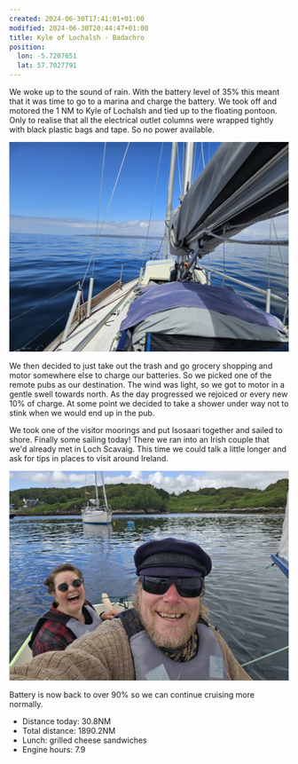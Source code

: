 ```yaml
---
created: 2024-06-30T17:41:01+01:00
modified: 2024-06-30T20:44:47+01:00
title: Kyle of Lochalsh - Badachro
position:
  lon: -5.7207651
  lat: 57.7027791
---
```


We woke up to the sound of rain. With the battery level of 35% this meant that it was time to go to a marina and charge the battery. We took off and motored the 1 NM to Kyle of Lochalsh and tied up to the floating pontoon. Only to realise that all the electrical outlet columns were wrapped tightly with black plastic bags and tape. So no power available. 

![Image](../2024/96ae23484bac2b3636a3423b5189fdf5.jpg) 

We then decided to just take out the trash and go grocery shopping and motor somewhere else to charge our batteries. So we picked one of the remote pubs as our destination.  The wind was light, so we got to motor in a gentle swell towards north. As the day progressed we rejoiced or every new 10% of charge. At some point we decided to take a shower under way not to stink when we would end up in the pub.

We took one of the visitor moorings and put Isosaari together and sailed to shore. Finally some sailing today!
There we ran into an Irish couple that we'd already met in Loch Scavaig. This time we could talk a little longer and ask for tips in places to visit around Ireland. 

![Image](../2024/18f9e6c233a8a051f39162a8e91ebe11.jpg) 

Battery is now back to over 90% so we can continue cruising more normally. 

* Distance today: 30.8NM
* Total distance: 1890.2NM
* Lunch: grilled cheese sandwiches
* Engine hours: 7.9

